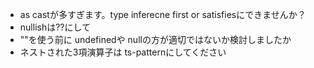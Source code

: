 * as castが多すぎます。type inferecne first or satisfiesにできませんか？
* nullishは??にして
* ""を使う前に undefinedや nullの方が適切ではないか検討しましたか
* ネストされた3項演算子は ts-patternにしてください
